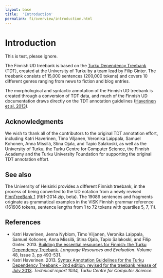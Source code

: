 ```yaml
---
layout: base
title:  'Introduction'
permalink: fi/overview/introduction.html
---
```


# Introduction

This is test, please ignore.

The Finnish UD treebank is based on the [Turku Dependency Treebank](http://bionlp.utu.fi/fintreebank.html) (TDT), created at the University of Turku by a team lead by Filip Ginter. The treebank consists of 15,000 sentences (200,000 tokens) and covers 10 different genres ranging from news to fiction and blog entries.

The morphological and syntactic annotation of the Finnish UD treebank is created through a conversion of TDT data, and much of the Finnish UD documentation draws directly on the TDT annotation guidelines ([Haverinen et al. 2013](http://tucs.fi/publications/attachment.php?fname=tHaverinen_Katri13a.full.pdf)).

## Acknowledgments

We wish to thank all of the contributors to the original TDT annotation effort, including Katri Haverinen, Timo Viljanen, Veronika Laippala, Samuel Kohonen, Anna Missilä, Stina Ojala, and Tapio Salakoski, as well as the University of Turku, the Turku Centre for Computer Science, the Finnish Academy and the Turku University Foundation for supporting the original TDT annotation effort.

## See also

The University of Helsinki provides a different Finnish treebank, in the process of being converted to the UD notation from a newly revised
[FinnTreeBank 1](http://www.ling.helsinki.fi/kieliteknologia/tutkimus/treebank/) (ftb1-2014.zip, beta). The 19089 sentences and fragments originate as grammatical examples in the VISK Finnish grammar reference (161906 tokens, sentence lengths from 1 to 72 tokens with quartiles 5, 7, 11).

## References

* Katri Haverinen, Jenna Nyblom, Timo Viljanen, Veronika Laippala, Samuel Kohonen, Anna Missilä, Stina Ojala, Tapio Salakoski, and Filip Ginter. 2013.
  [Building the essential resources for Finnish: the Turku Dependency Treebank](http://dx.doi.org/10.1007/s10579-013-9244-1). *Language Resources and Evaluation*. Volume 48, Issue 3, pp 493-531.
* Katri Haverinen. 2013.
  [Syntax Annotation Guidelines for the Turku Dependency Treebank - 2nd edition, revised for the treebank release of July 2013](http://tucs.fi/publications/attachment.php?fname=tHaverinen_Katri13a.full.pdf). *Technical report 1034, Turku Centre for Computer Science*.

